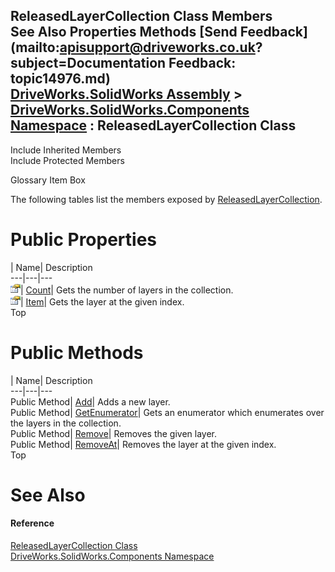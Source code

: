 ReleasedLayerCollection Class Members   
See Also Properties Methods [Send Feedback](mailto:apisupport@driveworks.co.uk?subject=Documentation Feedback: topic14976.md)  
[DriveWorks.SolidWorks Assembly](topic13342.md) > [DriveWorks.SolidWorks.Components Namespace](topic13925.md) : ReleasedLayerCollection Class  
---  
  
Include Inherited Members    
Include Protected Members  


Glossary Item Box

The following tables list the members exposed by [ReleasedLayerCollection](topic14976.md).

# Public Properties

| Name| Description  
---|---|---  
![Public Property](dotnetimages/publicProperty.gif)| [Count](topic14986.md)| Gets the number of layers in the collection.   
![Public Property](dotnetimages/publicProperty.gif)| [Item](topic14987.md)| Gets the layer at the given index.   
Top

# Public Methods

| Name| Description  
---|---|---  
Public Method| [Add](topic14982.md)| Adds a new layer.   
Public Method| [GetEnumerator](topic14983.md)| Gets an enumerator which enumerates over the layers in the collection.   
Public Method| [Remove](topic14984.md)| Removes the given layer.   
Public Method| [RemoveAt](topic14985.md)| Removes the layer at the given index.   
Top

# See Also

#### Reference

[ReleasedLayerCollection Class](topic14976.md)   
[DriveWorks.SolidWorks.Components Namespace](topic13925.md)


